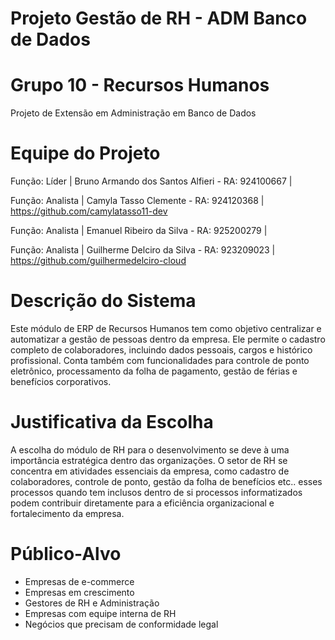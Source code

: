 # Projeto Gestão de RH - ADM Banco de Dados

# Grupo 10 - Recursos Humanos
Projeto de Extensão em Administração em Banco de Dados

# Equipe do Projeto

Função: Líder | Bruno Armando dos Santos Alfieri  - RA: 924100667 |

Função: Analista | Camyla Tasso Clemente - RA: 924120368 | https://github.com/camylatasso11-dev

Função: Analista | Emanuel Ribeiro da Silva - RA: 925200279 | 

Função: Analista | Guilherme Delciro da Silva - RA: 923209023 | https://github.com/guilhermedelciro-cloud

# Descrição do Sistema
Este módulo de ERP de Recursos Humanos tem como objetivo centralizar e automatizar a gestão de pessoas dentro da empresa. Ele permite o cadastro completo de colaboradores, incluindo dados pessoais, cargos e histórico profissional. Conta também com funcionalidades para controle de ponto eletrônico, processamento da folha de pagamento, gestão de férias e benefícios corporativos.

# Justificativa da Escolha
A escolha do módulo de RH para o desenvolvimento se deve à uma importância estratégica dentro das organizações. O setor de RH se concentra em atividades essenciais da empresa, como cadastro de colaboradores, controle de ponto, gestão da folha de benefícios etc.. esses processos quando tem inclusos dentro de si processos informatizados podem contribuir diretamente para a eficiência organizacional e fortalecimento da empresa.

# Público-Alvo
- Empresas de e-commerce
- Empresas em crescimento
- Gestores de RH e Administração
- Empresas com equipe interna de RH
- Negócios que precisam de conformidade legal

